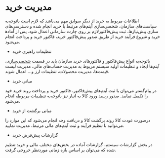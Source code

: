 # مدیریت خرید 

اطلاعات مربوط به خرید از دیگر سوابق مهم می‌باشد که لازم است باتوجه‌به سیاست‌‌های سازمان، شخصی‌سازی آیتم‌های مرتبط با خرید انجام شده و دسترسی‌های لازم بر روی چارت سازمانی اعمال شود. پس از آماده‎سازی پیش‌نیاز‌ها، ثبت پیش‌فاکتور خرید و شروع فرآیند خرید از طریق صدور پیش‌فاکتور خرید، فاکتور خرید و پرداخت انجام می‌شود.


- تنظیمات راهبری خرید

باتوجه‌به انواع پیش‌فاکتور و فاکتور‌های خرید سازمان باید در قسمت [شخصی‌سازی](https://help.payamgostar.com/docs/Customization)، آیتم‌ها ایجاد و تنظیمات اولیه سیستم مربوط به مدیریت حساب‌های مالی، مدیریت لیست قیمت‌ها، مدیریت محصولات، تنظیمات ارز و... اعمال شوند.


- مبانی خرید


در پیام‌گستر می‌توان با ثبت آیتم‌های پیش‌فاکتور، فاکتور خرید و پرداخت روند خرید خود را تکمیل نمایید. صدور رسید ورود کالا به انبار نیز باتوجه‌به تنظیمات مربوطه انجام می‌شود.


- مبانی برگشت از خرید

درصورت عودت کالا روند برگشت کالا و دریافت وجه انجام می‌شود که این موارد را می‌توانید با تنظیم فرآیند و ثبت آیتم‌های مالی مرتبط، مدیریت نمایید.


- گزارشات پیش‌فرض خرید


در بخش گزارشات سیستم، گزارشات آماده در بخش‌های مختلف مالی و خرید تنظیم شده که می‌توان بر اساس بازه زمانی موردنظر خروجی گرفت.
